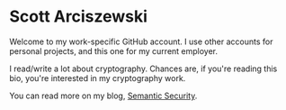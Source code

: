 # Scott Arciszewski

Welcome to my work-specific GitHub account. I use other accounts for personal projects, and this one for my current employer.

I read/write a lot about cryptography. Chances are, if you're reading this bio, you're interested in my cryptography work.

You can read more on my blog, [Semantic Security](https://scottarc.blog).
